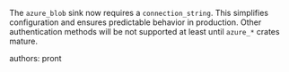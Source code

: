The `azure_blob` sink now requires a `connection_string`. This simplifies configuration and ensures predictable behavior in production.
Other authentication methods will be not supported at least until `azure_*` crates mature.

authors: pront
